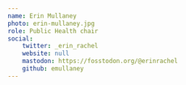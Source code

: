 ```yaml
---
name: Erin Mullaney
photo: erin-mullaney.jpg
role: Public Health chair
social:
    twitter: _erin_rachel
    website: null
    mastodon: https://fosstodon.org/@erinrachel
    github: emullaney
---
```

